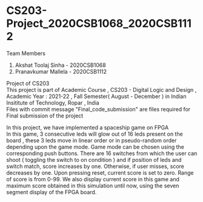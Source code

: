 # CS203-Project_2020CSB1068_2020CSB1112  

Team Members
1. Akshat Toolaj Sinha - 2020CSB1068
2. Pranavkumar Mallela - 2020CSB1112  

Project of CS203  <br/>
This project is part of Academic Course , CS203 - Digital Logic and Design , Academic Year : 2021-22 , Fall Semester( August - December ) in Indian Insititute of Technology, Ropar , India  
Files with commit message "Final_code_submission" are files required for Final submission of the project  
  
 In this project, we have implemented a spaceship game on FPGA  
 In this game, 3 consecutive leds will glow out of 16 leds present on the board , these 3 leds move in linear order or in pseudo-random order depending upon the game mode. Game mode can be chosen using the corresponding push buttons.
 There are 16 switches from which the user can shoot ( toggling the switch to on condition ) and if position of leds and switch match, score increases by one. Otherwise, if user misses, score decreases by one. Upon pressing reset, current score is set to zero. Range of score is from 0-99. We also display current score in this game and maximum score obtained in this simulation until now, using the seven segment display of the FPGA board.

